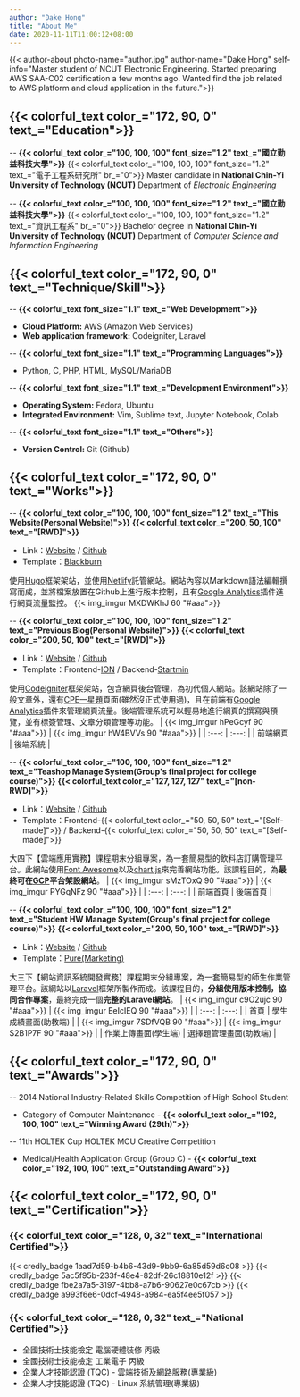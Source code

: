 ```yaml
---
author: "Dake Hong"
title: "About Me"
date: 2020-11-11T11:00:12+08:00
---
```

{{< author-about photo-name="author.jpg" author-name="Dake Hong" self-info="Master student of NCUT Electronic Engineering. Started preparing AWS SAA-C02 certification a few months ago. Wanted find the job related to AWS platform and cloud application in the future.">}}

## {{< colorful_text color_="172, 90, 0" text_="Education">}}
-- **{{< colorful_text color_="100, 100, 100" font_size="1.2" text_="國立勤益科技大學">}}**
{{< colorful_text color_="100, 100, 100" font_size="1.2" text_="電子工程系研究所" br_="0">}}
Master candidate in **National Chin-Yi University of Technology (NCUT)** Department of _Electronic Engineering_

-- **{{< colorful_text color_="100, 100, 100" font_size="1.2" text_="國立勤益科技大學">}}**
{{< colorful_text color_="100, 100, 100" font_size="1.2" text_="資訊工程系" br_="0">}}
Bachelor degree in **National Chin-Yi University of Technology (NCUT)** Department of _Computer Science and Information Engineering_


## {{< colorful_text color_="172, 90, 0" text_="Technique/Skill">}}
-- **{{< colorful_text font_size="1.1" text_="Web Development">}}**
 - **Cloud Platform:** AWS (Amazon Web Services)
 - **Web application framework:** Codeigniter, Laravel

-- **{{< colorful_text font_size="1.1" text_="Programming Languages">}}**
 - Python, C, PHP, HTML, MySQL/MariaDB

-- **{{< colorful_text font_size="1.1" text_="Development Environment">}}**
 - **Operating System:** Fedora, Ubuntu
 - **Integrated Environment:** Vim, Sublime text, Jupyter Notebook, Colab

-- **{{< colorful_text font_size="1.1" text_="Others">}}**
 - **Version Control:** Git (Github)

## {{< colorful_text color_="172, 90, 0" text_="Works">}}
-- **{{< colorful_text color_="100, 100, 100" font_size="1.2" text_="This Website(Personal Website)">}}** **{{< colorful_text color_="200, 50, 100" text_="[RWD]">}}**
 - Link：[Website](https://terahake.in) / [Github](https://github.com/dakeouo/website-with-hugo)
 - Template：[Blackburn](https://github.com/yoshiharuyamashita/blackburn/)

使用[Hugo](https://gohugo.io/)框架架站，並使用[Netlify](https://www.netlify.com/)託管網站。網站內容以Markdown語法編輯撰寫而成，並將檔案放置在Github上進行版本控制，且有[Google Analytics](https://analytics.google.com)插件進行網頁流量監控。
{{< img_imgur MXDWKhJ 60 "#aaa">}}

-- **{{< colorful_text color_="100, 100, 100" font_size="1.2" text_="Previous Blog(Personal Website)">}}** **{{< colorful_text color_="200, 50, 100" text_="[RWD]">}}**
 - Link：[Website](https://dake.work/ciblog/) / [Github](https://github.com/dakeouo/CI_Blogger)
 - Template：Frontend-[ION](https://www.themezy.com/free-website-templates/84-classic-ion-free-responsive-template) / Backend-[Startmin](https://github.com/secondtruth/startmin)

使用[Codeigniter](https://codeigniter.org.tw/)框架架站，包含網頁後台管理，為初代個人網站。該網站除了一般文章外，還有[CPE一星題](https://cpe.cse.nsysu.edu.tw/environment.php#starList)頁面(雖然沒正式使用過)，且在前端有[Google Analytics](https://analytics.google.com)插件來管理網頁流量。後端管理系統可以輕易地進行網頁的撰寫與預覽，並有標簽管理、文章分類管理等功能。
| {{< img_imgur hPeGcyf 90 "#aaa">}} | {{< img_imgur hW4BVVs 90 "#aaa">}} |
| :---: | :---: |
| 前端網頁 | 後端系統 |

-- **{{< colorful_text color_="100, 100, 100" font_size="1.2" text_="Teashop Manage System(Group's final project for college course)">}}** **{{< colorful_text color_="127, 127, 127" text_="[non-RWD]">}}**
 - Link：[Website](https://dake.work/webproj2019/) / [Github](https://github.com/dakeouo/NCUT_CloudProj)
 - Template：Frontend-{{< colorful_text color_="50, 50, 50" text_="[Self-made]">}} / Backend-{{< colorful_text color_="50, 50, 50" text_="[Self-made]">}}

大四下【雲端應用實務】課程期末分組專案，為一套簡易型的飲料店訂購管理平台。此網站使用[Font Awesome](https://fontawesome.com/)以及[chart.js](https://www.chartjs.org/)來完善網站功能。該課程目的，為**最終可在[GCP](https://cloud.google.com/gcp)平台架設網站**。
| {{< img_imgur sMzTOxQ 90 "#aaa">}} | {{< img_imgur PYGqNFz 90 "#aaa">}} |
| :---: | :---: |
| 前端首頁 | 後端首頁 |

-- **{{< colorful_text color_="100, 100, 100" font_size="1.2" text_="Student HW Manage System(Group's final project for college course)">}}** **{{< colorful_text color_="200, 50, 100" text_="[RWD]">}}**
 - Link：[Website](https://dake.work/laraweb2019/) / [Github](https://github.com/dakeouo/NCUT_LaraProj)
 - Template：[Pure(Marketing)](https://github.com/pure-css/pure/tree/master/site/static/layouts/marketing)

大三下【網站資訊系統開發實務】課程期末分組專案，為一套簡易型的師生作業管理平台。該網站以[Laravel](https://laravel.com/)框架所製作而成。該課程目的，**分組使用版本控制，協同合作專案**，最終完成一個**完整的Laravel網站**。
| {{< img_imgur c9O2ujc 90 "#aaa">}} | {{< img_imgur EeIcIEQ 90 "#aaa">}} |
| :---: | :---: |
| 首頁 | 學生成績畫面(助教端) |
| {{< img_imgur 7SDfVQB 90 "#aaa">}} | {{< img_imgur S2B1P7F 90 "#aaa">}} |
| 作業上傳畫面(學生端) | 選擇題管理畫面(助教端) |

## {{< colorful_text color_="172, 90, 0" text_="Awards">}}
-- 2014 National Industry-Related Skills Competition of High School Student
 - Category of Computer Maintenance - **{{< colorful_text color_="192, 100, 100" text_="Winning Award (29th)">}}**

-- 11th HOLTEK Cup HOLTEK MCU Creative Competition 
 - Medical/Health Application Group (Group C) - **{{< colorful_text color_="192, 100, 100" text_="Outstanding Award">}}**

## {{< colorful_text color_="172, 90, 0" text_="Certification">}}
### {{< colorful_text color_="128, 0, 32" text_="International Certified">}}
{{< credly_badge 1aad7d59-b4b6-43d9-9bb9-6a85d59d6c08 >}}
{{< credly_badge 5ac5f95b-233f-48e4-82df-26c18810e12f >}}
{{< credly_badge fbe2a7a5-3197-4bb8-a7b6-90627e0c67cb >}}
{{< credly_badge a993f6e6-0dcf-4948-a984-ea5f4ee5f057 >}}

### {{< colorful_text color_="128, 0, 32" text_="National Certified">}}
- 全國技術士技能檢定 電腦硬體裝修 丙級
- 全國技術士技能檢定 工業電子 丙級
- 企業人才技能認證 (TQC) - 雲端技術及網路服務(專業級)
- 企業人才技能認證 (TQC) - Linux 系統管理(專業級)

